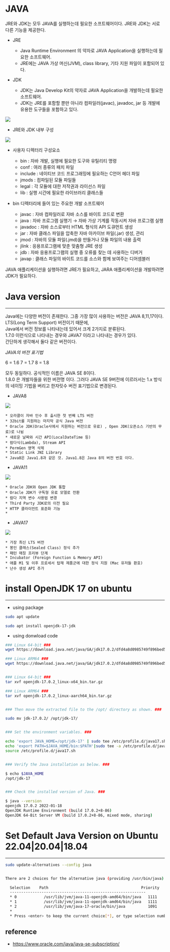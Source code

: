 JAVA
=====

 JRE와 JDK는 모두 JAVA를 실행하는데 필요한 소프트웨어이다. 
 JRE와 JDK는 서로 다른 기능을 제공한다.

 - JRE 
   * Java Runtime Environment 의 약자로 JAVA Application을 실행하는데 필요한 소프트웨어. 
   * JRE에는 JAVA 가상 머신(JVM), class library, 기타 지원 파일이 포함되어 있다.
  

 - JDK
   * JDK는 Java Develop Kit의 약자로 JAVA Application을 개발하는데 필요한 소프트웨어.
   * JDK는 JRE를 포함할 뿐만 아니라 컴파일러(javac), javadoc, jar  등 개발에 유용한 도구들을 포함하고 있다.

![](./image/JAVA-01.png)

 - JRE와 JDK 내부 구성

![](./image/JAVA-02.png)

   * 사용자 디렉터리 구성요소
     + bin : 자바 개발, 실행에 필요한 도구와 유틸리티 명령
     + conf : 여러 종류의 패치 파일
     + include : 네이티브 코드 프로그래밍에 필요하는 C언어 헤더 파일
     + jmods : 컴파일된 모듈 파일들
     + legal : 각 모듈에 대한 저작권과 라이선스 파일
     + lib : 실행 시간에 필요한 라이브러리 클래스들

   * bin 디렉터리에 들어 있는 주요한 개발 소프트웨어
     + javac : 자바 컴파일러로 자바 소스를 바이트 코드로 변환
     + java : 자바 프로그램 실행기 → 자바 가상 기계를 작동시켜 자바 프로그램 실행
     + javadoc : 자바 소스로부터 HTML 형식의 API 도큐먼트 생성
     + jar : 자바 클래스 파일을 압축한 자바 아카이브 파일(.jar) 생성, 관리
     + jmod : 자바의 모듈 파일(.jmd)을 만들거나 모듈 파일의 내용 출력
     + jlink : 응용프로그램에 맞춘 맞춤형 JRE 생성
     + jdb : 자바 응용프로그램의 실행 중 오류를 찾는 데 사용하는 디버거
     + javap : 클래스 파일의 바이트 코드를 소스와 함께 보여주는 디어셈블러


 JAVA 애플리케이션을 실행하려면 JRE가 필요하고, JARA 애플리케이션을 개발하려면 JDK가 필요하다.

# Java version
-----
  
 Java에는 다양한 버전이 존재한다. 그중 가장 많이 사용하는 버전은 JAVA 8,11,17이다.   
 LTS(Long Term Support) 버전이기 때문에,   
 Java에서 버전 정보를 나타내는데 있어서 크게 2가지로 분류된다.  
 1.7.0 이런식으로 나타내는 경우와 JAVA7 이라고 나타내는 경우가 있다.  
 간단하게 생각해서 둘다 같은 버전이다.   

 *JAVA의 버전 표기법*

 6 = 1.6
 7 = 1.7
 8 = 1.8

 모두 동일하다. 
 공식적인 이름은 JAVA SE 8이다.  
 1.8.0 은 개발자들을 위한 버전명 이다. 
 그러다 JAVA SE 9버전에 이르러서는 1.x 방식의 네이밍 기법을 버리고 한자릿수 버전 표기법으로 변경된다.


  - JAVA8

![](./image/JAVA-03.png)

    * 오라클이 자바 인수 후 출시한 첫 번째 LTS 버전
    * 32bit를 지원하는 마지막 공식 Java 버전
    * Oracle JDK(Oracle사에서 지원하는 버전으로 유료) , Open JDK(오픈소스 기반의 무료)로 나뉨
    * 새로운 날짜와 시간 API(LocalDateTime 등)
    * 람다식(Lambda), Stream API
    * PermGen 영역 삭제
    * Static Link JNI Library
    * Java8은 Java1.8과 같은 것. Java1.8은 Java 8의 버전 번호 이다. 

  - JAVA11

![](./image/JAVA-04.png)

    * Oracle JDK와 Open JDK 통합
    * Oracle JDK가 구독형 유료 모델로 전환
    * 람다 지역 변수 사용법 변경
    * Third Party JDK로의 이전 필요
    * HTTP 클라이언트 표준화 기능
    *  
 
  - JAVA17

![](./image/JAVA-05.png)

    * 가장 최신 LTS 버전
    * 봉인 클래스(Sealed Class) 정식 추가
    * 패턴 매칭 프리뷰 단계
    * Incubator (Foreign Function & Memory API)
    * 애플 M1 및 이후 프로세서 탑재 제품군에 대한 정식 지원 (Mac 유저들 환호)
    * 난수 생성 API 추가


# install OpenJDK 17 on ubuntu
-----

 - using package
```bash
sudo apt update

sudo apt install openjdk-17-jdk
```

 - using donwload code
```bash
### Linux 64-bit ###
wget https://download.java.net/java/GA/jdk17.0.2/dfd4a8d0985749f896bed50d7138ee7f/8/GPL/openjdk-17.0.2_linux-x64_bin.tar.gz

### Linux ARM64 ###
wget https://download.java.net/java/GA/jdk17.0.2/dfd4a8d0985749f896bed50d7138ee7f/8/GPL/openjdk-17.0.2_linux-aarch64_bin.tar.gz


### Linux 64-bit ###
tar xvf openjdk-17.0.2_linux-x64_bin.tar.gz

### Linux ARM64 ###
tar xvf openjdk-17.0.2_linux-aarch64_bin.tar.gz


### Then move the extracted file to the /opt/ directory as shown. ###

sudo mv jdk-17.0.2/ /opt/jdk-17/


### Set the environment variables. ###

echo 'export JAVA_HOME=/opt/jdk-17' | sudo tee /etc/profile.d/java17.sh
echo 'export PATH=$JAVA_HOME/bin:$PATH'|sudo tee -a /etc/profile.d/java17.sh
source /etc/profile.d/java17.sh


### Verify the Java installation as below. ###

$ echo $JAVA_HOME
/opt/jdk-17


### Check the installed version of Java. ### 

$ java --version
openjdk 17.0.2 2022-01-18
OpenJDK Runtime Environment (build 17.0.2+8-86)
OpenJDK 64-Bit Server VM (build 17.0.2+8-86, mixed mode, sharing)
```

# Set Default Java Version on Ubuntu 22.04|20.04|18.04
-----

```bash
sudo update-alternatives --config java


There are 2 choices for the alternative java (providing /usr/bin/java).

  Selection    Path                                         Priority   Status
  ------------------------------------------------------------
  * 0            /usr/lib/jvm/java-11-openjdk-amd64/bin/java   1111      auto mode
  * 1            /usr/lib/jvm/java-11-openjdk-amd64/bin/java   1111      manual mode
  * 2            /usr/lib/jvm/java-17-oracle/bin/java          1091      manual mode
  *
  * Press <enter> to keep the current choice[*], or type selection number: 2
```

reference
-----

- https://www.oracle.com/java/java-se-subscription/


